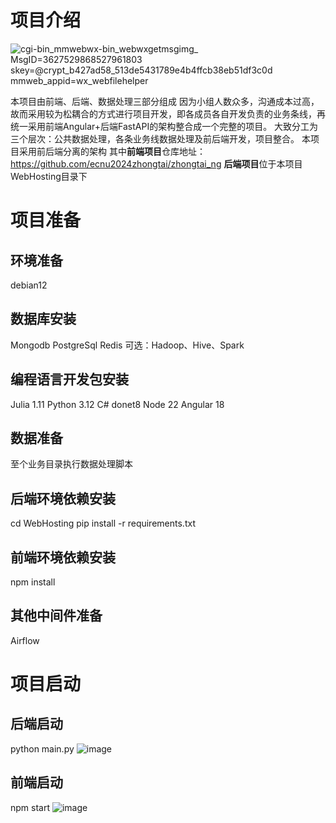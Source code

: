 # 项目介绍
![_cgi-bin_mmwebwx-bin_webwxgetmsgimg__ MsgID=3627529868527961803 skey=@crypt_b427ad58_513de5431789e4b4ffcb38eb51df3c0d mmweb_appid=wx_webfilehelper](https://github.com/user-attachments/assets/a061c2eb-52d3-4d92-ba72-948b5e5fbac9)

本项目由前端、后端、数据处理三部分组成
因为小组人数众多，沟通成本过高，故而采用较为松耦合的方式进行项目开发，即各成员各自开发负责的业务条线，再统一采用前端Angular+后端FastAPI的架构整合成一个完整的项目。
大致分工为三个层次：公共数据处理，各条业务线数据处理及前后端开发，项目整合。
本项目采用前后端分离的架构
其中**前端项目**仓库地址：https://github.com/ecnu2024zhongtai/zhongtai_ng
**后端项目**位于本项目WebHosting目录下

# 项目准备
## 环境准备
debian12
## 数据库安装
Mongodb
PostgreSql
Redis
可选：Hadoop、Hive、Spark
## 编程语言开发包安装
Julia 1.11
Python 3.12
C# donet8
Node 22
Angular 18
## 数据准备
至个业务目录执行数据处理脚本
## 后端环境依赖安装
cd WebHosting
pip install -r requirements.txt
## 前端环境依赖安装
npm install
## 其他中间件准备
Airflow
# 项目启动
## 后端启动
python main.py
![image](https://github.com/user-attachments/assets/15cedf3f-8ac9-48b3-8670-799d5162dde5)

## 前端启动
npm start
![image](https://github.com/user-attachments/assets/670fe6a2-3194-4005-9550-5094e36e8649)

